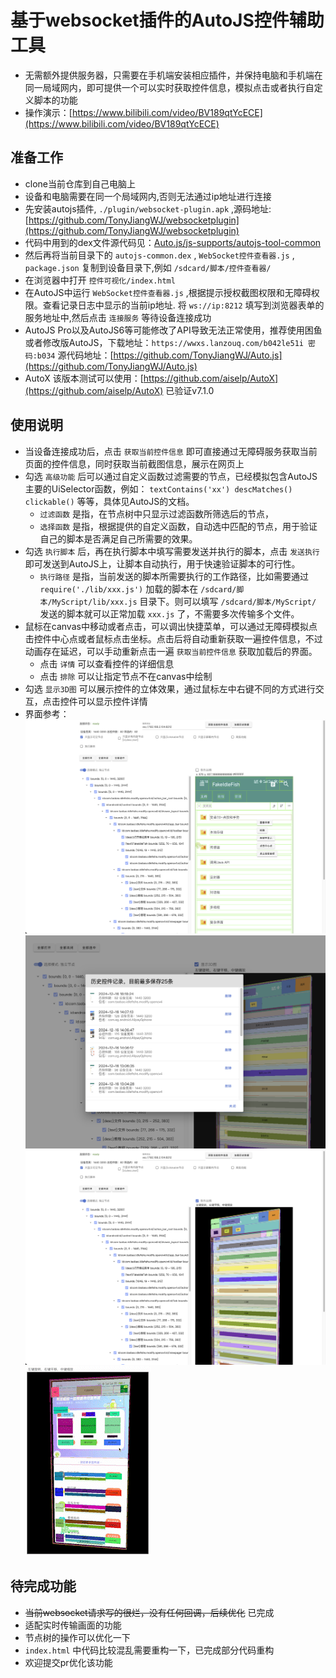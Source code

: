 # 基于websocket插件的AutoJS控件辅助工具

- 无需额外提供服务器，只需要在手机端安装相应插件，并保持电脑和手机端在同一局域网内，即可提供一个可以实时获取控件信息，模拟点击或者执行自定义脚本的功能
- 操作演示：[https://www.bilibili.com/video/BV189qtYcECE](https://www.bilibili.com/video/BV189qtYcECE)

## 准备工作

- clone当前仓库到自己电脑上
- 设备和电脑需要在同一个局域网内,否则无法通过ip地址进行连接
- 先安装autojs插件, `./plugin/websocket-plugin.apk` ,源码地址:[https://github.com/TonyJiangWJ/websocketplugin](https://github.com/TonyJiangWJ/websocketplugin)
- 代码中用到的dex文件源代码见：[Auto.js/js-supports/autojs-tool-common](https://github.com/TonyJiangWJ/Auto.js/tree/main/js-supports/autojs-tool-common)
- 然后再将当前目录下的 `autojs-common.dex` , `WebSocket控件查看器.js` , `package.json` 复制到设备目录下,例如 `/sdcard/脚本/控件查看器/`
- 在浏览器中打开 `控件可视化/index.html`
- 在AutoJS中运行 `WebSocket控件查看器.js` ,根据提示授权截图权限和无障碍权限。查看记录日志中显示的当前ip地址. 将 `ws://ip:8212` 填写到浏览器表单的服务地址中,然后点击 `连接服务` 等待设备连接成功
- AutoJS Pro以及AutoJS6等可能修改了API导致无法正常使用，推荐使用困鱼或者修改版AutoJS，下载地址：`https://wwxs.lanzouq.com/b042le51i 密码:b034` 源代码地址：[https://github.com/TonyJiangWJ/Auto.js](https://github.com/TonyJiangWJ/Auto.js)
- AutoX 该版本测试可以使用：[https://github.com/aiselp/AutoX](https://github.com/aiselp/AutoX) 已验证v7.1.0

## 使用说明

- 当设备连接成功后，点击 `获取当前控件信息` 即可直接通过无障碍服务获取当前页面的控件信息，同时获取当前截图信息，展示在网页上
- 勾选 `高级功能` 后可以通过自定义函数过滤需要的节点，已经模拟包含AutoJS主要的UiSelector函数，例如： `textContains('xx') descMatches() clickable()` 等等，具体见AutoJS的文档。
  - `过滤函数` 是指，在节点树中只显示过滤函数所筛选后的节点，
  - `选择函数` 是指，根据提供的自定义函数，自动选中匹配的节点，用于验证自己的脚本是否满足自己所需要的效果。
- 勾选 `执行脚本` 后，再在执行脚本中填写需要发送并执行的脚本，点击 `发送执行` 即可发送到AutoJS上，让脚本自动执行，用于快速验证脚本的可行性。
  - `执行路径` 是指，当前发送的脚本所需要执行的工作路径，比如需要通过 `require('./lib/xxx.js')` 加载的脚本在 `/sdcard/脚本/MyScript/lib/xxx.js` 目录下。则可以填写 `/sdcard/脚本/MyScript/` 发送的脚本就可以正常加载 `xxx.js` 了，不需要多次传输多个文件。
- 鼠标在canvas中移动或者点击，可以调出快捷菜单，可以通过无障碍模拟点击控件中心点或者鼠标点击坐标。点击后将自动重新获取一遍控件信息，不过动画存在延迟，可以手动重新点击一遍 `获取当前控件信息` 获取加载后的界面。
  - 点击 `详情` 可以查看控件的详细信息
  - 点击 `排除` 可以让指定节点不在canvas中绘制
- 勾选 `显示3D图` 可以展示控件的立体效果，通过鼠标左中右键不同的方式进行交互，点击控件可以显示控件详情
- 界面参考：
  ![界面参考](./resources/demo.png)
  ![界面参考2](./resources/demo2.png)
  ![界面参考3](./resources/demo3.png)
  ![界面参考gif](./resources/demo_gif.gif)

## 待完成功能

- ~~当前websocket请求写的很烂，没有任何回调，后续优化~~ 已完成
- 适配实时传输画面的功能
- 节点树的操作可以优化一下
- `index.html` 中代码比较混乱需要重构一下，已完成部分代码重构
- 欢迎提交pr优化该功能
